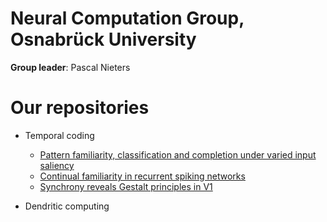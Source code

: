 # Neural Computation Group, Osnabrück University

**Group leader**: Pascal Nieters

# Our repositories
- Temporal coding
  - [Pattern familiarity, classification and completion under varied input saliency](https://github.com/rainsummer613/)
  - [Continual familiarity in recurrent spiking networks](https://github.com/rainsummer613/spiking-continual-familiarity)
  - [Synchrony reveals Gestalt principles in V1](https://github.com/rainsummer613/synchrony)

- Dendritic computing
